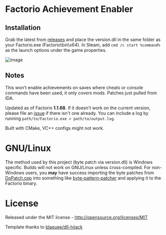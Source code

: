 # Factorio Achievement Enabler

## Installation
Grab the latest from [releases](/../../releases) and place the version.dll in the same folder as your Factorio.exe (Factorio\bin\x64). In Steam, add `cmd /c start %command%` as the launch options under the game properties.

![image](https://user-images.githubusercontent.com/65210810/175926763-35ef5ca0-0ce9-425e-a3b5-f1ef2bb4ee8c.png)

## Notes
This won't enable achievements on saves where cheats or console commands have been used, it only covers mods. Patches just pulled from IDA.

Updated as of Factorio **1.1.68**. If it doesn't work on the current version, please file an [issue](/../../issues/new) if there isn't one already.
You can include a log by running `path/to/Factorio.exe > path/to/output.log`.

Built with CMake, VC++ configs might not work.

# GNU/Linux
The method used by this project (byte patch via version.dll) is Windows specific. Builds will not work on GNU/Linux unless cross-compiled. For non-Windows users, you **may** have success importing the byte patches from [DoPatch.cpp](../../tree/master/main_dll/src/DoPatch.cpp) into something like [byte-pattern-patcher](../../../../ViRb3/byte-pattern-patcher/releases/latest) and applying it to the Factorio binary.

# License

Released under the MIT license - http://opensource.org/licenses/MIT

Template thanks to [blaquee/dll-hijack](/../../../../../blaquee/dll-hijack)

